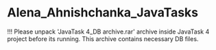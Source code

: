 # Alena_Ahnishchanka_JavaTasks

!!!
Please unpack 'JavaTask 4_DB archive.rar' archive inside JavaTask 4 project before its running. 
This archive contains necessary DB files.
